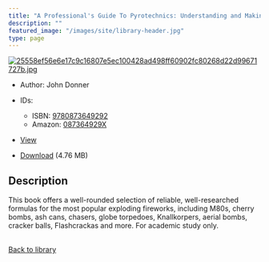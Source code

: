 ```yaml
---
title: "A Professional's Guide To Pyrotechnics: Understanding and Making Exploding Fireworks"
description: ""
featured_image: "/images/site/library-header.jpg"
type: page
---
```


<a href="https://drive.google.com/file/d/1vG0AtNBGxw_Uky3P9hTgAzK63EIY6grZ/view" target="_blank">![25558ef56e6e17c9c16807e5ec100428ad498ff60902fc80268d22d99671727b.jpg](/images/library/25558ef56e6e17c9c16807e5ec100428ad498ff60902fc80268d22d99671727b.jpg)</a>
* Author: John Donner
* IDs:
  * ISBN: <a href="https://www.worldcat.org/isbn/9780873649292" target="_blank">9780873649292</a>
  * Amazon: <a href="https://www.amazon.com/dp/087364929X" target="_blank">087364929X</a>
* <a href="https://drive.google.com/file/d/1vG0AtNBGxw_Uky3P9hTgAzK63EIY6grZ/view" target="_blank">View</a>

* [Download](https://drive.google.com/uc?export=download&id=1vG0AtNBGxw_Uky3P9hTgAzK63EIY6grZ) (4.76 MB)

## Description<div>
<p>This book offers a well-rounded selection of reliable, well-researched formulas for the most popular exploding fireworks, including M80s, cherry bombs, ash cans, chasers, globe torpedoes, Knallkorpers, aerial bombs, cracker balls, Flashcrackas and more. For academic study only.</p></div>

<br />[Back to library](/library/)
